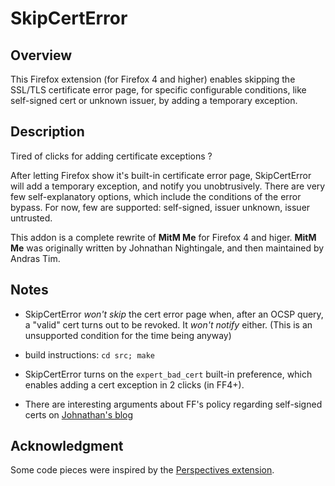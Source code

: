 SkipCertError
=============

Overview
--------

This Firefox extension (for Firefox 4 and higher) enables skipping the SSL/TLS
certificate error page, for specific configurable conditions, like self-signed
cert or unknown issuer, by adding a temporary exception.

Description
-----------

Tired of clicks for adding certificate exceptions ?

After letting Firefox show it's built-in certificate error page, SkipCertError
will add a temporary exception, and notify you unobtrusively.  There are very
few self-explanatory options, which include the conditions of the error
bypass. For now, few are supported: self-signed, issuer unknown, issuer
untrusted.

This addon is a complete rewrite of **MitM Me** for Firefox 4 and higer. **MitM
Me** was originally written by Johnathan Nightingale, and then maintained by
Andras Tim.

Notes
-----

* SkipCertError *won't skip* the cert error page when, after an OCSP query, a
  "valid" cert turns out to be revoked. It *won't notify* either. (This is an
  unsupported condition for the time being anyway)

* build instructions: `cd src; make`

* SkipCertError turns on the `expert_bad_cert` built-in preference, which
  enables adding a cert exception in 2 clicks (in FF4+).

* There are interesting arguments about FF's policy regarding self-signed certs
  on [Johnathan's blog](http://blog.johnath.com/2008/08/05/ssl-question-corner/
  "SSL Question Corner")

Acknowledgment
--------------

Some code pieces were inspired by the [Perspectives
extension](http://www.networknotary.org/ "Thanks guys").
